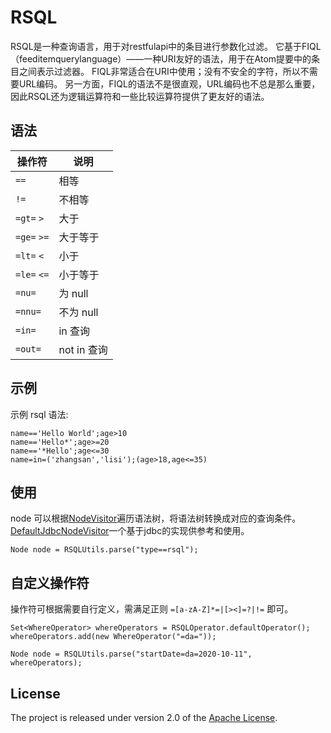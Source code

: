 # RSQL
RSQL是一种查询语言，用于对restfulapi中的条目进行参数化过滤。
它基于FIQL（feeditemquerylanguage）——一种URI友好的语法，用于在Atom提要中的条目之间表示过滤器。
FIQL非常适合在URI中使用；没有不安全的字符，所以不需要URL编码。
另一方面，FIQL的语法不是很直观，URL编码也不总是那么重要，因此RSQL还为逻辑运算符和一些比较运算符提供了更友好的语法。

## 语法

| 操作符 | 说明 |
| --- | --- |
| `==` | 相等 |
| `!=` | 不相等 |
| `=gt=` `>` | 大于 |
| `=ge=` `>=` | 大于等于 |
| `=lt=` `<` | 小于 |
| `=le=` `<=` | 小于等于 |
| `=nu=` | 为 null |
| `=nnu=` | 不为 null |
| `=in=` | in 查询 |
| `=out=` | not in 查询 |

## 示例

示例 rsql 语法:
```
name=='Hello World';age>10
name=='Hello*';age>=20
name=='*Hello';age<=30
name=in=('zhangsan','lisi');(age>18,age<=35)
```

## 使用

node 可以根据[NodeVisitor](src/main/java/org/suxi/rsql/asm/NodeVisitor.java)遍历语法树，将语法树转换成对应的查询条件。  
[DefaultJdbcNodeVisitor](src/main/java/org/suxi/rsql/asm/support/DefaultJdbcNodeVisitor.java)一个基于jdbc的实现供参考和使用。
```
Node node = RSQLUtils.parse("type==rsql");
```

## 自定义操作符

操作符可根据需要自行定义，需满足正则 `=[a-zA-Z]*=|[><]=?|!=` 即可。
```
Set<WhereOperator> whereOperators = RSQLOperator.defaultOperator();
whereOperators.add(new WhereOperator("=da="));

Node node = RSQLUtils.parse("startDate=da=2020-10-11", whereOperators);
```

## License

The project is released under version 2.0 of the [Apache License](https://www.apache.org/licenses/LICENSE-2.0).
